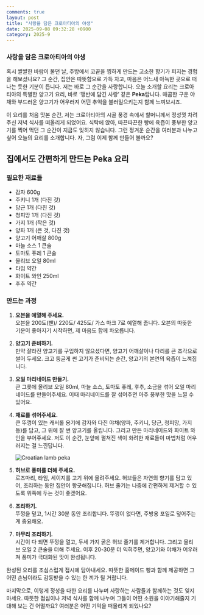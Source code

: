```yaml
---
comments: true
layout: post
title: "사랑을 담은 크로아티아의 야생"
date: 2025-09-08 09:32:28 +0900
category: 2025-9
---
```


### 사랑을 담은 크로아티아의 야생

혹시 쌀쌀한 바람이 불던 날, 주방에서 코끝을 찡하게 만드는 고소한 향기가 퍼지는 경험을 해보셨나요? 그 순간, 집안은 따뜻함으로 가득 차고, 마음은 어느새 아늑한 곳으로 떠나는 듯한 기분이 듭니다. 저는 바로 그 순간을 사랑합니다. 오늘 소개할 요리는 크로아티아의 특별한 양고기 요리, 바로 ‘쟁반에 담긴 사랑’ 같은 **Peka**랍니다. 매콤한 구운 야채와 부드러운 양고기가 어우러져 어떤 추억을 불러일으키는지 함께 느껴보시죠.

이 요리를 처음 맛본 순간, 저는 크로아티아의 시골 풍경 속에서 할머니께서 정성껏 차려주신 저녁 식사를 떠올리게 되었어요. 식탁에 앉아, 따끈따끈한 빵에 육즙이 풍부한 양고기를 찍어 먹던 그 순간이 지금도 잊히지 않습니다. 그런 정겨운 순간을 여러분과 나누고 싶어 오늘의 요리를 소개합니다. 자, 그럼 이제 함께 만들어 볼까요?

## 집에서도 간편하게 만드는 Peka 요리 

### 필요한 재료들

- 감자 600g
- 주키니 1개 (다진 것)
- 당근 1개 (다진 것)
- 청피망 1개 (다진 것)
- 가지 1개 (작은 것)
- 양파 1개 (큰 것, 다진 것)
- 양고기 어깨살 800g
- 마늘 소스 1 큰술
- 토마토 퓨레 1 큰술
- 올리브 오일 80ml
- 타임 약간
- 화이트 와인 250ml
- 후추 약간

### 만드는 과정

1. **오븐을 예열해 주세요.**  
   오븐을 200도(팬)/ 220도/ 425도/ 가스 마크 7로 예열해 줍니다. 오븐의 따뜻한 기운이 좋아지기 시작하면, 제 마음도 함께 차오릅니다. 

2. **양고기 준비하기.**  
   만약 잘라진 양고기를 구입하지 않으셨다면, 양고기 어깨살이나 다리를 큰 조각으로 썰어 두세요. 크고 둥글게 썬 고기가 준비되는 순간, 양고기의 본연의 육즙이 느껴집니다.

3. **오일 마리네이드 만들기.**  
   큰 그릇에 올리브 오일 80ml, 마늘 소스, 토마토 퓨레, 후추, 소금을 섞어 오일 마리네이드를 만들어주세요. 이때 마리네이드를 잘 섞어주면 아주 풍부한 맛을 느낄 수 있어요.

4. **재료를 섞어주세요.**  
   큰 뚜껑이 있는 캐서롤 용기에 감자와 다진 야채(양파, 주키니, 당근, 청피망, 가지 등)를 담고, 그 위에 잘 썬 양고기를 올립니다. 그리고 만든 마리네이드와 화이트 와인을 부어주세요. 저도 이 순간, 눈앞에 펼쳐진 색이 화려한 재료들이 마법처럼 어우러지는 걸 느낀답니다.

   ![Croatian lamb peka](https://www.themealdb.com/images/media/meals/pn59o51628769837.jpg)

5. **허브로 풍미를 더해 주세요.**  
   로즈마리, 타임, 세이지를 고기 위에 올려주세요. 허브들은 자연의 향기를 담고 있어, 조리하는 동안 집안이 향긋해집니다. 허브 줄기는 나중에 간편하게 제거할 수 있도록 위쪽에 두는 것이 좋겠어요.

6. **조리하기.**  
   뚜껑을 덮고, 1시간 30분 동안 조리합니다. 뚜껑이 없다면, 주방용 포일로 덮어주는 게 중요해요. 

7. **마무리 조리하기.**  
   시간이 다 되면 뚜껑을 열고, 두세 가지 굵은 허브 줄기를 제거합니다. 그리고 올리브 오일 2 큰술을 더해 주세요. 이후 20-30분 더 익혀주면, 양고기와 야채가 어우러져 풍미가 극대화된 맛이 완성됩니다.

완성된 요리를 조심스럽게 접시에 담아내세요. 따뜻한 홈메이드 빵과 함께 제공하면 그 어떤 손님이라도 감동받을 수 있는 한 끼가 될 거랍니다.

마지막으로, 이렇게 정성을 다한 요리를 나누며 사랑하는 사람들과 함께하는 것도 잊지 마세요. 따뜻한 점심이나 저녁 식사를 함께 나누며 그들이 어떤 소원을 이야기해줄지 기대해 보는 건 어떨까요? 여러분은 어떤 기억을 떠올리게 되었나요?